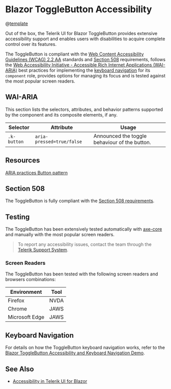 
# Blazor ToggleButton Accessibility

@[template](/_contentTemplates/common/parameters-table-styles.md#table-layout)

Out of the box, the Telerik UI for Blazor ToggleButton provides extensive accessibility support and enables users with disabilities to acquire complete control over its features.

The ToggleButton is compliant with the [Web Content Accessibility Guidelines (WCAG) 2.2 AA](https://www.w3.org/TR/WCAG22/) standards and [Section 508](https://www.section508.gov/) requirements, follows the [Web Accessibility Initiative - Accessible Rich Internet Applications (WAI-ARIA)](https://www.w3.org/WAI/ARIA/apg/) best practices for implementing the [keyboard navigation](#keyboard-navigation) for its `component` role, provides options for managing its focus and is tested against the most popular screen readers.

## WAI-ARIA

This section lists the selectors, attributes, and behavior patterns supported by the component and its composite elements, if any.

| Selector | Attribute | Usage |
| -------- | --------- | ----- |
| `.k-button` | `aria-pressed=true/false` | Announced the toggle behaviour of the button. |

## Resources

[ARIA practices Button pattern](https://www.w3.org/WAI/ARIA/apg/patterns/button/)

## Section 508

The ToggleButton is fully compliant with the [Section 508 requirements](http://www.section508.gov/).

## Testing

The ToggleButton has been extensively tested automatically with [axe-core](https://github.com/dequelabs/axe-core) and manually with the most popular screen readers.

> To report any accessibility issues, contact the team through the [Telerik Support System](https://www.telerik.com/account/support-center).

### Screen Readers

The ToggleButton has been tested with the following screen readers and browsers combinations:

| Environment | Tool |
| ----------- | ---- |
| Firefox | NVDA |
| Chrome | JAWS |
| Microsoft Edge | JAWS |

## Keyboard Navigation

For details on how the ToggleButton keyboard navigation works, refer to the [Blazor ToggleButton Accessibility and Keyboard Navigation Demo](https://demos.telerik.com/blazor-ui/togglebutton/keyboard-navigation).

## See Also

* [Accessibility in Telerik UI for Blazor](slug:accessibility-overview)